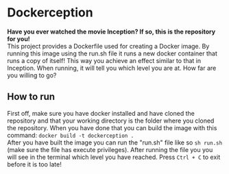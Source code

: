 # Dockerception
**Have you ever watched the movie Inception? If so, this is the repository for you!**  
This project provides a Dockerfile used for creating a Docker image. By running this image using the run.sh file it runs a new docker container that runs a copy of itself! This way you achieve an effect similar to that in Inception. When running, it will tell you which level you are at. How far are you willing to go?

## How to run
First off, make sure you have docker installed and have cloned the repository and that your working directory is the folder where you cloned the repository. When you have done that you can build the image with this command: `docker build -t dockerception .`  
After you have built the image you can run the "run.sh" file like so `sh run.sh` (make sure the file has execute privileges). After running the file you you will see in the terminal which level you have reached. Press `Ctrl + C` to exit before it is too late!

